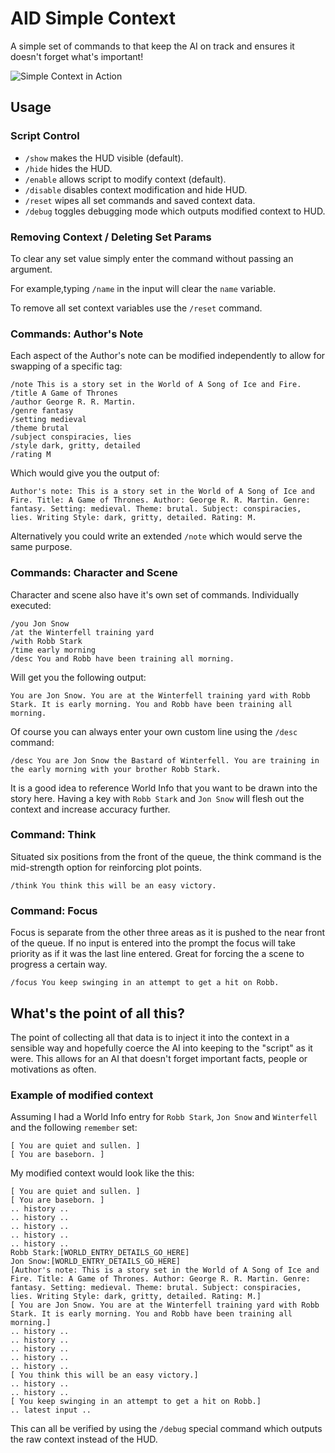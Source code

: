 # AID Simple Context
A simple set of commands to that keep the AI on track and ensures it doesn't forget what's important!  

![Simple Context in Action](https://media.discordapp.net/attachments/717764081058185316/818082296711479306/unknown.png?width=1610&height=846)


## Usage

### Script Control

* `/show` makes the HUD visible (default).
* `/hide` hides the HUD.
* `/enable` allows script to modify context (default).
* `/disable` disables context modification and hide HUD.
* `/reset` wipes all set commands and saved context data.
* `/debug` toggles debugging mode which outputs modified context to HUD.



### Removing Context / Deleting Set Params

To clear any set value simply enter the command without passing an argument.

For example,typing `/name` in the input will clear the `name` variable.

To remove all set context variables use the `/reset` command.



### Commands: Author's Note

Each aspect of the Author's note can be modified independently to allow for swapping of a specific tag:

```
/note This is a story set in the World of A Song of Ice and Fire.
/title A Game of Thrones
/author George R. R. Martin.
/genre fantasy
/setting medieval
/theme brutal
/subject conspiracies, lies
/style dark, gritty, detailed
/rating M
```

Which would give you the output of:

```
Author's note: This is a story set in the World of A Song of Ice and Fire. Title: A Game of Thrones. Author: George R. R. Martin. Genre: fantasy. Setting: medieval. Theme: brutal. Subject: conspiracies, lies. Writing Style: dark, gritty, detailed. Rating: M.
```

Alternatively you could write an extended `/note` which would serve the same purpose.



### Commands: Character and Scene

Character and scene also have it's own set of commands.  Individually executed: 

```
/you Jon Snow
/at the Winterfell training yard
/with Robb Stark
/time early morning
/desc You and Robb have been training all morning.
```

Will get you the following output:

```
You are Jon Snow. You are at the Winterfell training yard with Robb Stark. It is early morning. You and Robb have been training all morning.
```

Of course you can always enter your own custom line using the `/desc` command:

```
/desc You are Jon Snow the Bastard of Winterfell. You are training in the early morning with your brother Robb Stark.
```

It is a good idea to reference World Info that you want to be drawn into the story here.  Having a key with `Robb Stark` and `Jon Snow` will flesh out the context and increase accuracy further.



### Command: Think

Situated six positions from the front of the queue, the think command is the mid-strength option for reinforcing plot points.

```
/think You think this will be an easy victory.
```



### Command: Focus

Focus is separate from the other three areas as it is pushed to the near front of the queue.  If no input is entered into the prompt the focus will take priority as if it was the last line entered.  Great for forcing the a scene to progress a certain way.

```
/focus You keep swinging in an attempt to get a hit on Robb.
```



## What's the point of all this?

The point of collecting all that data is to inject it into the context in a sensible way and hopefully coerce the AI into keeping to the "script" as it were.  This allows for an AI that doesn't forget important facts, people or motivations as often.



### Example of modified context

Assuming I had a World Info entry for `Robb Stark`, `Jon Snow` and `Winterfell` and the following `remember` set:

```
[ You are quiet and sullen. ]
[ You are baseborn. ]
```

My modified context would look like the this:

```
[ You are quiet and sullen. ]
[ You are baseborn. ]
.. history ..
.. history ..
.. history ..
.. history ..
.. history ..
Robb Stark:[WORLD_ENTRY_DETAILS_GO_HERE]
Jon Snow:[WORLD_ENTRY_DETAILS_GO_HERE]
[Author's note: This is a story set in the World of A Song of Ice and Fire. Title: A Game of Thrones. Author: George R. R. Martin. Genre: fantasy. Setting: medieval. Theme: brutal. Subject: conspiracies, lies. Writing Style: dark, gritty, detailed. Rating: M.]
[ You are Jon Snow. You are at the Winterfell training yard with Robb Stark. It is early morning. You and Robb have been training all morning.]
.. history ..
.. history ..
.. history ..
.. history ..
.. history ..
[ You think this will be an easy victory.]
.. history ..
.. history ..
[ You keep swinging in an attempt to get a hit on Robb.]
.. latest input ..
```

This can all be verified by using the `/debug` special command which outputs the raw context instead of the HUD.